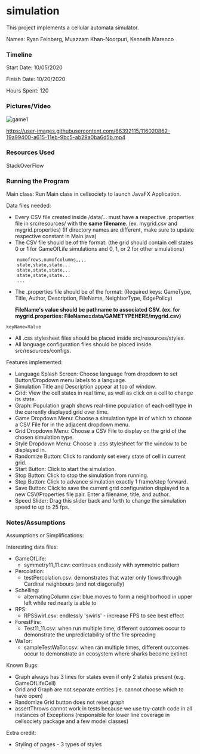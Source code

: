 simulation
====

This project implements a cellular automata simulator.

Names: Ryan Feinberg, Muazzam Khan-Noorpuri, Kenneth Marenco

### Timeline

Start Date: 10/05/2020

Finish Date: 10/20/2020

Hours Spent: 120

### Pictures/Video

![game1](https://user-images.githubusercontent.com/66392115/116020851-16160d00-a615-11eb-89cd-6b2481dee1eb.png)

https://user-images.githubusercontent.com/66392115/116020862-19a99400-a615-11eb-9bc5-ab29a0ba6d5b.mp4


### Resources Used

StackOverFlow


### Running the Program

Main class: Run Main class in cellsociety to launch JavaFX Application.

Data files needed: 

* Every CSV file created inside /data/... must have a respective .properties file in src/resources/ with the **same filename**. (ex. mygrid.csv and mygrid.properties) (If directory names are different, make sure to update respective constant in Main.java)
* The CSV file should be of the format: (the grid should contain cell states 0 or 1 for GameOfLife simulations and 0, 1, or 2 for other simulations)
```
    numofrows,numofcolumns,,,,
    state,state,state...
    state,state,state...
    state,state,state...
    ...
```
* The .properties file should be of the format: (Required keys: GameType, Title, Author, Description, FileName, NeighborType, EdgePolicy)

    **FileName's value should be pathname to associated CSV. (ex. for mygrid.properties: FileName=data/GAMETYPEHERE/mygrid.csv)**
```
keyName=Value
```
* All .css stylesheet files should be placed inside src/resources/styles. 
* All language configuration files should be placed inside src/resources/configs.


Features implemented:

* Language Splash Screen: Choose language from dropdown to set Button/Dropdown menu labels to a language.
* Simulation Title and Description appear at top of window.
* Grid: View the cell states in real time, as well as click on a cell to change its state.
* Graph: Population graph shows real-time population of each cell type in the currently displayed grid over time.
* Game Dropdown Menu: Choose a simulation type in of which to choose a CSV File for in the adjacent dropdown menu.
* Grid Dropdown Menu: Choose a CSV File to display on the grid of the chosen simulation type.
* Style Dropdown Menu: Choose a .css stylesheet for the window to be displayed in.
* Randomize Button: Click to randomly set every state of cell in current grid.
* Start Button: Click to start the simulation.
* Stop Button: Click to stop the simulation from running.
* Step Button: Click to advance simulation exactly 1 frame/step forward.
* Save Button: Click to save the current grid configuration displayed to a new CSV/Properties file pair. Enter a filename, title, and author.
* Speed Slider: Drag this slider back and forth to change the simulation speed to up to 25 fps.


### Notes/Assumptions

Assumptions or Simplifications:

Interesting data files:
 * GameOfLife:
    * symmetry11_11.csv: continues endlessly with symmetric pattern
 * Percolation:
    * testPercolation.csv: demonstrates that water only flows through Cardinal neighbours (and not diagonally)
 * Schelling:
    * alternatingColumn.csv: blue moves to form a neighborhood in upper left while red nearly is able to
 * RPS:
    * RPSSwirl.csv: endlessly 'swirls' - increase FPS to see best effect
 * ForestFire:
    * Test11_11.csv: when run multiple time, different outcomes occur to demonstrate the unpredictability of the fire spreading
 * WaTor:
    * sampleTestWaTor.csv: when ran multiple times, different outcomes occur to demonstrate an ecosystem where sharks become extinct

Known Bugs:
 * Graph always has 3 lines for states even if only 2 states present (e.g. GameOfLifeCell)
 * Grid and Graph are not separate entities (ie. cannot choose which to have open)
 * Randomize Grid button does not reset graph
 * assertThrows cannot work in tests because we use try-catch code in all instances of Exceptions (responsible for lower line coverage in cellsociety package and a few model classes)

Extra credit:
 * Styling of pages - 3 types of styles
